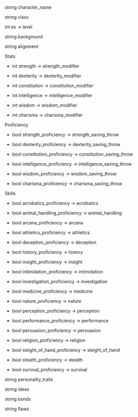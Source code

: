string character_name

string class

int ex → level

string background

string alignment

Stats

* int strength → strength_modifier

* int dexterity → dexterity_modifier

* int constitution → constitution_modifier

* int intelligence → intelligence_modifier

* int wisdom → wisdom_modifier

* int charisma → charisma_modifier

Proficiency

* bool strength_proficiency → strength_saving_throw

* bool dexterity_proficiency → dexterity_saving_throw

* bool constitution_proficiency → constitution_saving_throw

* bool intelligence_proficiency → intelligence_saving_throw

* bool wisdom_proficiency → wisdom_saving_throw

* bool charisma_proficiency → charisma_saving_throw

Skills

* bool acrobatics_proficiency → acrobatics

* bool animal_handling_proficiency → animal_handling

* bool arcana_proficiency → arcana

* bool athletics_proficiency → athletics

* bool deception_proficiency → deception

* bool history_proficiency → history

* bool insight_proficiency → insight

* bool intimidation_proficiency → intimidation

* bool investigation_proficiency → investigation

* bool medicine_proficiency → medicine

* bool nature_proficiency → nature

* bool perception_proficiency → perception

* bool performance_proficiency → performance

* bool persuasion_proficiency → persuasion

* bool religion_proficiency → religion

* bool sleight_of_hand_proficiency → sleight_of_hand

* bool stealth_proficiency → stealth

* bool survival_proficiency → survival

string personality_traits

string ideas

string bonds

string flaws